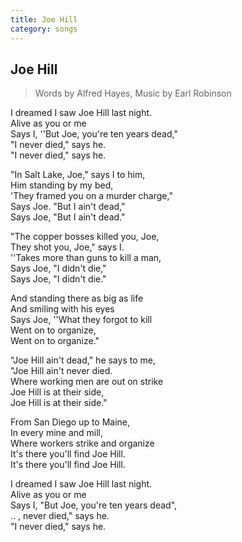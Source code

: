 ```yaml
---
title: Joe Hill
category: songs
---
```


## Joe Hill

> Words by Alfred Hayes, Music by Earl Robinson

I dreamed I saw Joe Hill last night.  
Alive as you or me  
Says I, ''But Joe, you're ten years dead,"  
"I never died," says he.  
"I never died," says he.

"In Salt Lake, Joe," says I to him,  
Him standing by my bed,  
'They framed you on a murder charge,"  
Says Joe. "But I ain't dead,"  
Says Joe, "But I ain't dead."  

"The copper bosses killed you, Joe,  
They shot you, Joe," says I.  
''Takes more than guns to kill a man,  
Says Joe, "I didn't die,"  
Says Joe, "I didn't die."

And standing there as big as life  
And smiling with his eyes  
Says Joe, ''What they forgot to kill  
Went on to organize,  
Went on to organize."

"Joe Hill ain't dead," he says to me,  
"Joe Hill ain't never died.  
Where working men are out on strike  
Joe Hill is at their side,  
Joe Hill is at their side."

From San Diego up to Maine,  
In every mine and mill,  
Where workers strike and organize  
It's there you'll find Joe Hill.  
It's there you'll find Joe Hill.

I dreamed I saw Joe Hill last night.  
Alive as you or me  
Says I, "But Joe, you're ten years dead",  
.. , never died," says he.  
"I never died," says he.

